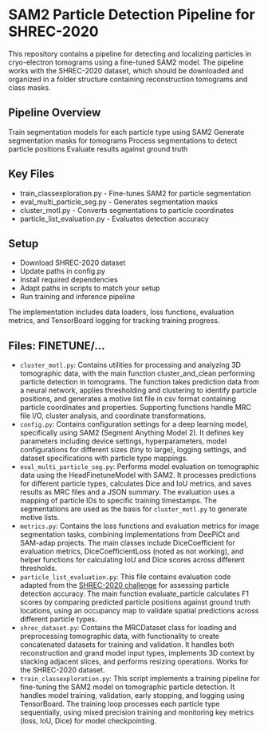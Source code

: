 # SAM2 Particle Detection Pipeline for SHREC-2020
This repository contains a pipeline for detecting and localizing particles in cryo-electron tomograms using a fine-tuned SAM2 model. The pipeline works with the SHREC-2020 dataset, which should be downloaded and organized in a folder structure containing reconstruction tomograms and class masks.

## Pipeline Overview

Train segmentation models for each particle type using SAM2
Generate segmentation masks for tomograms
Process segmentations to detect particle positions
Evaluate results against ground truth

## Key Files

- train_classexploration.py - Fine-tunes SAM2 for particle segmentation
- eval_multi_particle_seg.py - Generates segmentation masks
- cluster_motl.py - Converts segmentations to particle coordinates
- particle_list_evaluation.py - Evaluates detection accuracy

## Setup

- Download SHREC-2020 dataset
- Update paths in config.py
- Install required dependencies
- Adapt paths in scripts to match your setup
- Run training and inference pipeline

The implementation includes data loaders, loss functions, evaluation metrics, and TensorBoard logging for tracking training progress.

## Files: FINETUNE/...
- `cluster_motl.py`: Contains utilities for processing and analyzing 3D tomographic data, with the main function cluster_and_clean performing particle detection in tomograms. The function takes prediction data from a neural network, applies thresholding and clustering to identify particle positions, and generates a motive list file in csv format containing particle coordinates and properties. Supporting functions handle MRC file I/O, cluster analysis, and coordinate transformations.
- `config.py`: Contains configuration settings for a deep learning model, specifically using SAM2 (Segment Anything Model 2). It defines key parameters including device settings, hyperparameters, model configurations for different sizes (tiny to large), logging settings, and dataset specifications with particle type mappings.
- `eval_multi_particle_seg.py`: Performs model evaluation on tomographic data using the HeadFinetuneModel with SAM2. It processes predictions for different particle types, calculates Dice and IoU metrics, and saves results as MRC files and a JSON summary. The evaluation uses a mapping of particle IDs to specific training timestamps. The segmentations are used as the basis for `cluster_motl.py` to generate motive lists.
- `metrics.py`: Contains the loss functions and evaluation metrics for image segmentation tasks, combining implementations from DeePiCt and SAM-adap projects. The main classes include DiceCoefficient for evaluation metrics, DiceCoefficientLoss (noted as not working), and helper functions for calculating IoU and Dice scores across different thresholds.
- `particle_list_evaluation.py`: This file contains evaluation code adapted from the [SHREC-2020 challenge](https://dataverse.nl/file.xhtml?fileId=296681&version=1.0) for assessing particle detection accuracy. The main function evaluate_particle calculates F1 scores by comparing predicted particle positions against ground truth locations, using an occupancy map to validate spatial predictions across different particle types.
- `shrec_dataset.py`: Contains the MRCDataset class for loading and preprocessing tomographic data, with functionality to create concatenated datasets for training and validation. It handles both reconstruction and grand model input types, implements 3D context by stacking adjacent slices, and performs resizing operations. Works for the SHREC-2020 dataset.
- `train_classexploration.py`: This script implements a training pipeline for fine-tuning the SAM2 model on tomographic particle detection. It handles model training, validation, early stopping, and logging using TensorBoard. The training loop processes each particle type sequentially, using mixed precision training and monitoring key metrics (loss, IoU, Dice) for model checkpointing.
